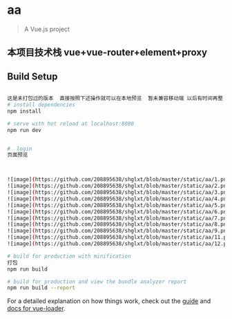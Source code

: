 # aa

> A Vue.js project

## 本项目技术栈   vue+vue-router+element+proxy

## Build Setup

``` bash

这是未打包过的版本  直接按照下述操作就可以在本地预览  暂未兼容移动端 以后有时间再整
# install dependencies
npm install

# serve with hot reload at localhost:8080
npm run dev


#  login 
页面预览



![image](https://github.com/208895638/shglxt/blob/master/static/aa/1.png)
![image](https://github.com/208895638/shglxt/blob/master/static/aa/2.png)
![image](https://github.com/208895638/shglxt/blob/master/static/aa/3.png)
![image](https://github.com/208895638/shglxt/blob/master/static/aa/4.png)
![image](https://github.com/208895638/shglxt/blob/master/static/aa/5.png)
![image](https://github.com/208895638/shglxt/blob/master/static/aa/6.png)
![image](https://github.com/208895638/shglxt/blob/master/static/aa/7.png)
![image](https://github.com/208895638/shglxt/blob/master/static/aa/8.png)
![image](https://github.com/208895638/shglxt/blob/master/static/aa/9.png)
![image](https://github.com/208895638/shglxt/blob/master/static/aa/11.png)
![image](https://github.com/208895638/shglxt/blob/master/static/aa/12.png)

# build for production with minification
打包
npm run build

# build for production and view the bundle analyzer report
npm run build --report
```

For a detailed explanation on how things work, check out the [guide](http://vuejs-templates.github.io/webpack/) and [docs for vue-loader](http://vuejs.github.io/vue-loader).
